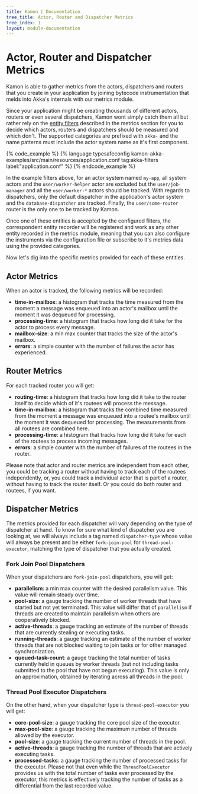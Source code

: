 ```yaml
---
title: Kamon | Documentation
tree_title: Actor, Router and Dispatcher Metrics
tree_index: 1
layout: module-documentation
---
```


Actor, Router and Dispatcher Metrics
====================================

Kamon is able to gather metrics from the actors, dispatchers and routers that you create in your application by joining
bytecode instrumentation that melds into Akka's internals with our metrics module.

Since your application might be creating thousands of different actors, routers or even several dispatchers, Kamon wont
simply catch them all but rather rely on the [entity filters] described in the metrics section for you to decide which
actors, routers and dispatchers should be measured and which don't. The supported categories are prefixed with `akka-`
and the name patterns must include the actor system name as it's first component.

{% code_example %}
{%   language typesafeconfig kamon-akka-examples/src/main/resources/application.conf tag:akka-filters label:"application.conf" %}
{% endcode_example %}

In the example filters above, for an actor system named `my-app`, all system actors and the `user/worker-helper` actor
are excluded but the `user/job-manager` and all the `user/worker-*` actors should be tracked. With regards to
dispatchers, only the default dispatcher in the application's actor system and the `database-dispatcher` are tracked.
Finally, the `user/some-router` router is the only one to be tracked by Kamon.

Once one of these entities is accepted by the configured filters, the correspondent entity recorder will be registered
and work as any other entity recorded in the metrics module, meaning that you can also configure the instruments via the
configuration file or subscribe to it's metrics data using the provided categories.

Now let's dig into the specific metrics provided for each of these entities.



Actor Metrics
-------------

When an actor is tracked, the following metrics will be recorded:

* __time-in-mailbox__: a histogram that tracks the time measured from the moment a message was enqueued into an actor's
mailbox until the moment it was dequeued for processing.
* __processing-time__: a histogram that tracks how long did it take for the actor to process every message.
* __mailbox-size__: a min max counter that tracks the size of the actor's mailbox.
* __errors__: a simple counter with the number of failures the actor has experienced.



Router Metrics
--------------

For each tracked router you will get:

* __routing-time__: a histogram that tracks how long did it take to the router itself to decide which of it's routees
will process the message.
* __time-in-mailbox__: a histogram that tracks the combined time measured from the moment a message was enqueued into a
routee's mailbox until the moment it was dequeued for processing. The measurements from all routees are combined here.
* __processing-time__: a histogram that tracks how long did it take for each of the routees to process incoming messages.
* __errors__: a simple counter with the number of failures of the routees in the router.

Please note that actor and router metrics are independent from each other, you could be tracking a router without having
to track each of the routees independently, or, you could track a individual actor that is part of a router, without
having to track the router itself. Or you could do both router and routees, if you want.



Dispatcher Metrics
------------------

The metrics provided for each dispatcher will vary depending on the type of dispatcher at hand. To know for sure what
kind of dispatcher you are looking at, we will always include a tag named `dispatcher-type` whose value will always be
present and be either `fork-join-pool` for `thread-pool-executor`, matching the type of dispatcher that you actually
created.


### Fork Join Pool Dispatchers ###

When your dispatchers are `fork-join-pool` dispatchers, you will get:

* __parallelism__: a min max counter with the desired parallelism value. This value will remain steady over time.
* __pool-size__: a gauge tracking the number of worker threads that have started but not yet terminated. This value will
differ that of `parallelism` if threads are created to maintain parallelism when others are cooperatively blocked.
* __active-threads__: a gauge tracking an estimate of the number of threads that are currently stealing or executing
tasks.
* __running-threads__: a gauge tracking an estimate of the number of worker threads that are not blocked waiting to join
tasks or for other managed synchronization.
* __queued-task-count__: a gauge tracking  the total number of tasks currently held in queues by worker threads (but not
including tasks submitted to the pool that have not begun executing). This value is only an approximation, obtained by
iterating across all threads in the pool.


### Thread Pool Executor Dispatchers ###

On the other hand, when your dispatcher type is `thread-pool-executor` you will get:

* __core-pool-size__: a gauge tracking the core pool size of the executor.
* __max-pool-size__: a gauge tracking the maximum number of threads allowed by the executor.
* __pool-size__: a gauge tracking the current number of threads in the pool.
* __active-threads__: a gauge tracking the number of threads that are actively executing tasks.
* __processed-tasks__: a gauge tracking the number of processed tasks for the executor. Please not that even while the
`ThreadPoolExecutor` provides us with the total number of tasks ever processed by the executor, this metrics is effectively
tracking the number of tasks as a differential from the last recorded value.



[entity filters]: /core/metrics/core-concepts/
